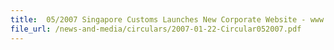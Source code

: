 ```yaml
---
title:  05/2007 Singapore Customs Launches New Corporate Website - www.customs.gov.sg
file_url: /news-and-media/circulars/2007-01-22-Circular052007.pdf
---
```

